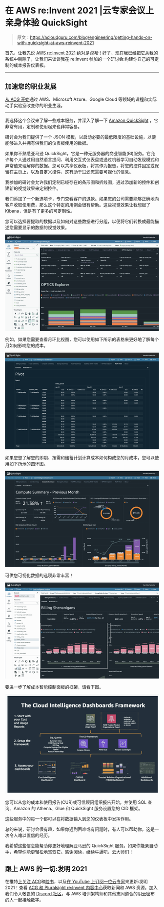 # 在 AWS re:Invent 2021 |云专家会议上亲身体验 QuickSight

> 原文：<https://acloudguru.com/blog/engineering/getting-hands-on-with-quicksight-at-aws-reinvent-2021>

首先，让我先说 [AWS re:Invent 2021](https://acloudguru.com/blog/tag/reinvent2021) 绝对是*惊艳*！好了，现在我已经把它从我的系统中剔除了，让我们来谈谈我在 re:Invent 参加的一个研讨会:构建你自己的可定制的成本报告仪表板。

* * *

## 加速您的职业发展

[从 ACG 开始](https://acloudguru.com/pricing)通过 AWS、Microsoft Azure、Google Cloud 等领域的课程和实际动手实验室改变你的职业生涯。

* * *

我选择这个会议来了解一些成本服务，并深入了解一下 [Amazon QuickSight](https://acloudguru.com/blog/engineering/amazon-quicksight-how-to-put-eyes-on-your-data-with-this-aws-bi-tool) ，它非常有用，定制和使用起来也非常容易。

研讨会为我们提供了一个 JSON 模板，以启动必要的最低限度的基础设施，以便能够进入并拥有供我们的仪表板使用的数据。

如果你不熟悉亚马逊 QuickSight，它是一种无服务器的商业智能(BI)服务。它允许每个人通过用自然语言提问、利用交互式仪表盘或通过机器学习自动发现模式和异常值来理解你的数据。您可以共享仪表板，将其作为报告，将您的控件固定或保留在主页上，以及自定义控件，这有助于过滤您需要可视化的信息。

我参加的研讨会允许我们定制已经存在的条形图和折线图，通过添加新的控件和创建新的视觉效果来定制控件。

我们添加了一个新选项卡，专门查看客户的退款。如果您的公司需要能够正确地向客户收取使用费，那么这个特定的用例会很有帮助。这些视觉效果让我想起了 Kibana，但是有了更多的可定制性。

您可以选择要提取的数据以及如何对这些数据进行分组，以便将它们转换成最能描述您需要显示的数据的视觉效果。

![](img/457ad92fb8c7b962cbd2310999ebeac8.png)

例如，如果您需要查看月环比视图，您可以使用如下所示的表格来更好地了解每个月如何影响您的成本。

![](img/e4a70ccea215f6e4781df421ccc425f0.png)

如果您想了解您的即期、按需和储蓄计划计算成本如何构成您的月成本，您可以使用如下所示的圆环图。

![](img/ef1a4b0baf30a24586de1620d2e33ece.png)

可供您可视化数据的选项非常丰富！

![](img/82da42ea0971c911aaa0de5c99446c3f.png)

要进一步了解成本智能控制面板的框架，请看下图。

![](img/48b636790811d9415329d15074dfc812.png)

您可以从您的成本和使用报告(CUR)或可信顾问组织报告开始，并使用 SQL 查询、Amazon 的 Athena、Glue 和 QuickSight 服务设置您的 CID 框架。

这些服务中的每一个都可以在将数据输入到您的仪表板中发挥作用。

总的来说，研讨会很有趣，如果你遇到困难或有问题时，有人可以帮助你，这是一次令人难以置信的经历。

我希望这些信息能帮助你更好地理解亚马逊的 QuickSight 服务。如果你能亲自动手，希望你能更轻松地驾驭它。感谢阅读，继续牛逼吧，云大师们！

## 跟上 AWS 的一切:发明 2021

在推特[上关注 ACG](https://twitter.com/acloudguru)和[脸书](https://www.facebook.com/acloudguru)，以及[在 YouTube 上订阅一位云专家](https://www.youtube.com/c/AcloudGuru/?sub_confirmation=1)来更新:发明 2021！查看 [ACG 和 Pluralsight re:Invent 内容中心](https://www.pluralsight.com/reinvent-2021)获取新闻和 AWS 资源。加入我们令人敬畏的 [Discord 社区](https://discord.com/invite/acloudguru)，与 AWS 培训架构师和其他志同道合的阴云密布的人一起接触数字。